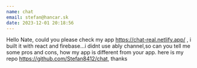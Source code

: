 ```yaml
---
name: chat
email: stefan@hancar.sk
date: 2023-12-01 20:18:56
---
```

Hello Nate,
could you please check my app https://chat-real.netlify.app/ , i built it with react and firebase...i didnt use ably channel,so can you tell me some pros and cons, how my app is different from your app. here is my repo https://github.com/Stefan8412/chat,  thanks 